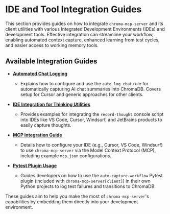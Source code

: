 # IDE and Tool Integration Guides

This section provides guides on how to integrate `chroma-mcp-server` and its client utilities with various Integrated Development Environments (IDEs) and development tools. Effective integration can streamline your workflow, enabling automated context capture, enhanced learning from test cycles, and easier access to working memory tools.

## Available Integration Guides

- **[Automated Chat Logging](./automated_chat_logging.md)**
  - Explains how to configure and use the `auto_log_chat` rule for automatically capturing AI chat summaries into ChromaDB. Covers setup for Cursor and generic approaches for other clients.

- **[IDE Integration for Thinking Utilities](./ide_integration.md)**
  - Provides examples for integrating the `record-thought` console script into IDEs like VS Code, Cursor, Windsurf, and JetBrains products to easily capture thoughts.

- **[MCP Integration Guide](./mcp_integration.md)**
  - Details how to configure your IDE (e.g., Cursor, VS Code, Windsurf) to use `chroma-mcp-server` via the Model Context Protocol (MCP), including example `mcp.json` configurations.

- **[Pytest Plugin Usage](./pytest_plugin_usage.md)**
  - Guides developers on how to use the `auto-capture-workflow` Pytest plugin (included with `chroma-mcp-server[client]`) in their own Python projects to log test failures and transitions to ChromaDB.

These guides aim to help you make the most of `chroma-mcp-server`'s capabilities by embedding them directly into your development environment.
